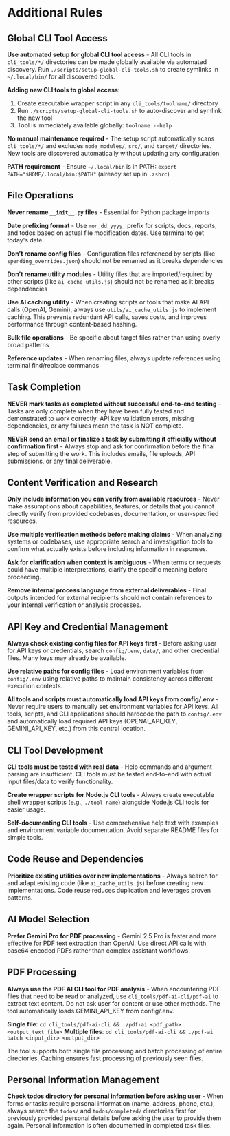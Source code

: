 # Additional Rules

## Global CLI Tool Access

**Use automated setup for global CLI tool access** - All CLI tools in `cli_tools/*/` directories can be made globally available via automated discovery. Run `./scripts/setup-global-cli-tools.sh` to create symlinks in `~/.local/bin/` for all discovered tools.

**Adding new CLI tools to global access**:
1. Create executable wrapper script in any `cli_tools/toolname/` directory
2. Run `./scripts/setup-global-cli-tools.sh` to auto-discover and symlink the new tool
3. Tool is immediately available globally: `toolname --help`

**No manual maintenance required** - The setup script automatically scans `cli_tools/*/` and excludes `node_modules/`, `src/`, and `target/` directories. New tools are discovered automatically without updating any configuration.

**PATH requirement** - Ensure `~/.local/bin` is in PATH: `export PATH="$HOME/.local/bin:$PATH"` (already set up in `.zshrc`)

## File Operations

**Never rename `__init__.py` files** - Essential for Python package imports

**Date prefixing format** - Use `mon_dd_yyyy_` prefix for scripts, docs, reports, and todos based on actual file modification dates. Use terminal to get today's date.

**Don't rename config files** - Configuration files referenced by scripts (like `spending_overrides.json`) should not be renamed as it breaks dependencies

**Don't rename utility modules** - Utility files that are imported/required by other scripts (like `ai_cache_utils.js`) should not be renamed as it breaks dependencies

**Use AI caching utility** - When creating scripts or tools that make AI API calls (OpenAI, Gemini), always use `utils/ai_cache_utils.js` to implement caching. This prevents redundant API calls, saves costs, and improves performance through content-based hashing.

**Bulk file operations** - Be specific about target files rather than using overly broad patterns

**Reference updates** - When renaming files, always update references using terminal find/replace commands

## Task Completion

**NEVER mark tasks as completed without successful end-to-end testing** - Tasks are only complete when they have been fully tested and demonstrated to work correctly. API key validation errors, missing dependencies, or any failures mean the task is NOT complete.

**NEVER send an email or finalize a task by submitting it officially without confirmation first** - Always stop and ask for confirmation before the final step of submitting the work. This includes emails, file uploads, API submissions, or any final deliverable.

## Content Verification and Research

**Only include information you can verify from available resources** - Never make assumptions about capabilities, features, or details that you cannot directly verify from provided codebases, documentation, or user-specified resources.

**Use multiple verification methods before making claims** - When analyzing systems or codebases, use appropriate search and investigation tools to confirm what actually exists before including information in responses.

**Ask for clarification when context is ambiguous** - When terms or requests could have multiple interpretations, clarify the specific meaning before proceeding.

**Remove internal process language from external deliverables** - Final outputs intended for external recipients should not contain references to your internal verification or analysis processes.

## API Key and Credential Management

**Always check existing config files for API keys first** - Before asking user for API keys or credentials, search `config/.env`, `data/`, and other credential files. Many keys may already be available.

**Use relative paths for config files** - Load environment variables from `config/.env` using relative paths to maintain consistency across different execution contexts.

**All tools and scripts must automatically load API keys from config/.env** - Never require users to manually set environment variables for API keys. All tools, scripts, and CLI applications should hardcode the path to `config/.env` and automatically load required API keys (OPENAI_API_KEY, GEMINI_API_KEY, etc.) from this central location.

## CLI Tool Development

**CLI tools must be tested with real data** - Help commands and argument parsing are insufficient. CLI tools must be tested end-to-end with actual input files/data to verify functionality.

**Create wrapper scripts for Node.js CLI tools** - Always create executable shell wrapper scripts (e.g., `./tool-name`) alongside Node.js CLI tools for easier usage.

**Self-documenting CLI tools** - Use comprehensive help text with examples and environment variable documentation. Avoid separate README files for simple tools.

## Code Reuse and Dependencies

**Prioritize existing utilities over new implementations** - Always search for and adapt existing code (like `ai_cache_utils.js`) before creating new implementations. Code reuse reduces duplication and leverages proven patterns.

## AI Model Selection

**Prefer Gemini Pro for PDF processing** - Gemini 2.5 Pro is faster and more effective for PDF text extraction than OpenAI. Use direct API calls with base64 encoded PDFs rather than complex assistant workflows.

## PDF Processing

**Always use the PDF AI CLI tool for PDF analysis** - When encountering PDF files that need to be read or analyzed, use `cli_tools/pdf-ai-cli/pdf-ai` to extract text content. Do not ask user for content or use other methods. The tool automatically loads GEMINI_API_KEY from config/.env.

**Single file**: `cd cli_tools/pdf-ai-cli && ./pdf-ai <pdf_path> <output_text_file>`
**Multiple files**: `cd cli_tools/pdf-ai-cli && ./pdf-ai batch <input_dir> <output_dir>`

The tool supports both single file processing and batch processing of entire directories. Caching ensures fast processing of previously seen files.

## Personal Information Management

**Check todos directory for personal information before asking user** - When forms or tasks require personal information (name, address, phone, etc.), always search the `todos/` and `todos/completed/` directories first for previously provided personal details before asking the user to provide them again. Personal information is often documented in completed task files. 